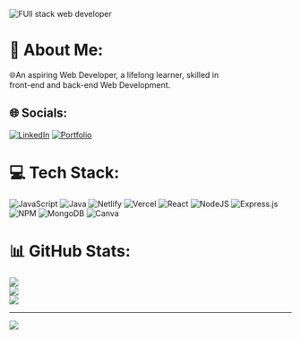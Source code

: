 

![FUll stack web developer](https://user-images.githubusercontent.com/107040689/218724129-47a08ddf-bef9-4805-97e1-028ae42acf98.gif)




# 💫 About Me:
🌐An aspiring Web Developer, a lifelong learner, skilled in<br>front-end and back-end Web Development.


## 🌐 Socials:
[![LinkedIn](https://img.shields.io/badge/LinkedIn-%230077B5.svg?logo=linkedin&logoColor=white)](https://www.linkedin.com/in/deepan-ghosh-1539b9242/) 
[![Portfolio](https://img.shields.io/badge/Portfolio-%230077B5.svg)](https://dgdeepon.github.io/)

# 💻 Tech Stack:
![JavaScript](https://img.shields.io/badge/javascript-%23323330.svg?style=for-the-badge&logo=javascript&logoColor=%23F7DF1E) ![Java](https://img.shields.io/badge/java-%23ED8B00.svg?style=for-the-badge&logo=java&logoColor=white) ![Netlify](https://img.shields.io/badge/netlify-%23000000.svg?style=for-the-badge&logo=netlify&logoColor=#00C7B7) ![Vercel](https://img.shields.io/badge/vercel-%23000000.svg?style=for-the-badge&logo=vercel&logoColor=white) ![React](https://img.shields.io/badge/react-%2320232a.svg?style=for-the-badge&logo=react&logoColor=%2361DAFB) ![NodeJS](https://img.shields.io/badge/node.js-6DA55F?style=for-the-badge&logo=node.js&logoColor=white) ![Express.js](https://img.shields.io/badge/express.js-%23404d59.svg?style=for-the-badge&logo=express&logoColor=%2361DAFB) ![NPM](https://img.shields.io/badge/NPM-%23000000.svg?style=for-the-badge&logo=npm&logoColor=white) ![MongoDB](https://img.shields.io/badge/MongoDB-%234ea94b.svg?style=for-the-badge&logo=mongodb&logoColor=white) ![Canva](https://img.shields.io/badge/Canva-%2300C4CC.svg?style=for-the-badge&logo=Canva&logoColor=white)
# 📊 GitHub Stats:
![](https://github-readme-stats.vercel.app/api?username=dgdeepon&theme=radical&hide_border=false&include_all_commits=false&count_private=false)<br/>
![](https://github-readme-streak-stats.herokuapp.com/?user=dgdeepon&theme=radical&hide_border=false)<br/>
![](https://github-readme-stats.vercel.app/api/top-langs/?username=dgdeepon&theme=radical&hide_border=false&include_all_commits=false&count_private=false&layout=compact)

---
[![](https://visitcount.itsvg.in/api?id=dgdeepon&icon=0&color=0)](https://visitcount.itsvg.in)

<!-- Proudly created with GPRM ( https://gprm.itsvg.in ) -->
